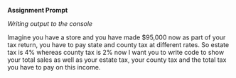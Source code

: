 **Assignment Prompt**

*Writing output to the console*

Imagine you have a store and you have made $95,000 now as part of your tax return, you have to pay state and county tax at different rates. So estate tax is 4% whereas county tax is 2% now I want you to write code to show your total sales as well as your estate tax, your county tax and the total tax you have to pay on this income.
